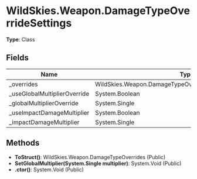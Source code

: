 ﻿# WildSkies.Weapon.DamageTypeOverrideSettings

**Type**: Class

## Fields

| Name | Type | Access |
|------|------|--------|
| _overrides | WildSkies.Weapon.DamageTypeOverrides/DamageTypeOverride[] | Private |
| _useGlobalMultiplierOverride | System.Boolean | Private |
| _globalMultiplierOverride | System.Single | Private |
| _useImpactDamageMultiplier | System.Boolean | Private |
| _impactDamageMultiplier | System.Single | Private |

## Methods

- **ToStruct()**: WildSkies.Weapon.DamageTypeOverrides (Public)
- **SetGlobalMultiplier(System.Single multiplier)**: System.Void (Public)
- **.ctor()**: System.Void (Public)

